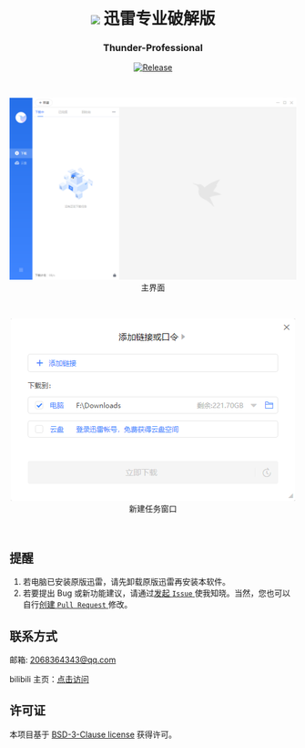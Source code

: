 <div align="center">

# <image src="Assets/icon.ico" height="45"/> 迅雷专业破解版

### Thunder-Professional

[![Release](https://img.shields.io/github/v/release/WilsonHuangDev/Thunder-Professional?style=flat-round&color=%233fb950&label=Release)](https://github.com/WilsonHuangDev/Thunder-Professional/releases/latest)

<br>

![软件截图 主界面](Assets/app-image1.png)
<br>
主界面

<br>

![软件截图 新建任务窗口](Assets/app-image2.png)
<br>
新建任务窗口

</div>

<br>

## 提醒

1. 若电脑已安装原版迅雷，请先卸载原版迅雷再安装本软件。
2. 若要提出 Bug 或新功能建议，请通过[发起 `Issue` ](https://github.com/WilsonHuangDev/Thunder-Professional/issues/new)使我知晓。当然，您也可以自行[创建 `Pull Request` ](https://github.com/WilsonHuangDev/Thunder-Professional/pulls)修改。

## 联系方式

邮箱: 2068364343@qq.com

bilibili 主页：[点击访问](https://space.bilibili.com/1056060818)

## 许可证

本项目基于 [BSD-3-Clause license](LICENSE) 获得许可。
